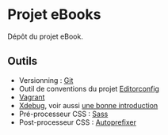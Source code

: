 # Projet eBooks

Dépôt du projet eBook.


## Outils
- Versionning : [Git](http://git-scm.com/)
- Outil de conventions du projet [Editorconfig](http://editorconfig.org/)
- [Vagrant](http://www.vagrantup.com)
- [Xdebug](http://www.xdebug.org/docs/), voir aussi [une bonne introduction](http://julien-pauli.developpez.com/tutoriels/php/xdebug/)
- Pré-processeur CSS : [Sass](http://sass-lang.com)
- Post-processeur CSS : [Autoprefixer](https://github.com/postcss/autoprefixer)
